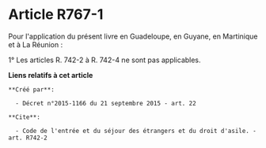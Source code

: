 # Article R767-1

Pour l'application du présent livre en Guadeloupe, en Guyane, en Martinique et à La Réunion : 

1° Les articles R. 742-2 à R. 742-4 ne sont pas applicables.

**Liens relatifs à cet article**

	**Créé par**:

	  - Décret n°2015-1166 du 21 septembre 2015 - art. 22

	**Cite**:

	  - Code de l'entrée et du séjour des étrangers et du droit d'asile. - art. R742-2

